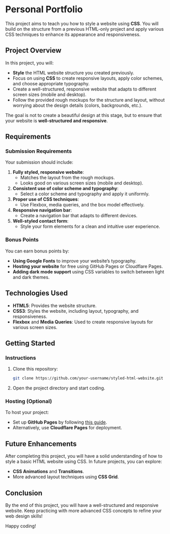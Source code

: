 # Personal Portfolio

This project aims to teach you how to style a website using **CSS**. You will build on the structure from a previous HTML-only project and apply various CSS techniques to enhance its appearance and responsiveness.

## Project Overview

In this project, you will:
- **Style** the HTML website structure you created previously.
- Focus on using **CSS** to create responsive layouts, apply color schemes, and choose appropriate typography.
- Create a well-structured, responsive website that adapts to different screen sizes (mobile and desktop).
- Follow the provided rough mockups for the structure and layout, without worrying about the design details (colors, backgrounds, etc.).

The goal is not to create a beautiful design at this stage, but to ensure that your website is **well-structured and responsive**.

## Requirements

### Submission Requirements
Your submission should include:
1. **Fully styled, responsive website**:
   - Matches the layout from the rough mockups.
   - Looks good on various screen sizes (mobile and desktop).
2. **Consistent use of color scheme and typography**:
   - Select a color scheme and typography and apply it uniformly.
3. **Proper use of CSS techniques**:
   - Use Flexbox, media queries, and the box model effectively.
4. **Responsive navigation bar**:
   - Create a navigation bar that adapts to different devices.
5. **Well-styled contact form**:
   - Style your form elements for a clean and intuitive user experience.

### Bonus Points
You can earn bonus points by:
- **Using Google Fonts** to improve your website’s typography.
- **Hosting your website** for free using GitHub Pages or Cloudflare Pages.
- **Adding dark mode support** using CSS variables to switch between light and dark themes.

## Technologies Used
- **HTML5**: Provides the website structure.
- **CSS3**: Styles the website, including layout, typography, and responsiveness.
- **Flexbox** and **Media Queries**: Used to create responsive layouts for various screen sizes.

## Getting Started

### Instructions
1. Clone this repository:
    ```bash
    git clone https://github.com/your-username/styled-html-website.git
    ```
2. Open the project directory and start coding.

### Hosting (Optional)
To host your project:
- Set up **GitHub Pages** by following [this guide](https://docs.github.com/en/pages/getting-started-with-github-pages).
- Alternatively, use **Cloudflare Pages** for deployment.

## Future Enhancements

After completing this project, you will have a solid understanding of how to style a basic HTML website using CSS. In future projects, you can explore:
- **CSS Animations** and **Transitions**.
- More advanced layout techniques using **CSS Grid**.

## Conclusion

By the end of this project, you will have a well-structured and responsive website. Keep practicing with more advanced CSS concepts to refine your web design skills!

Happy coding!